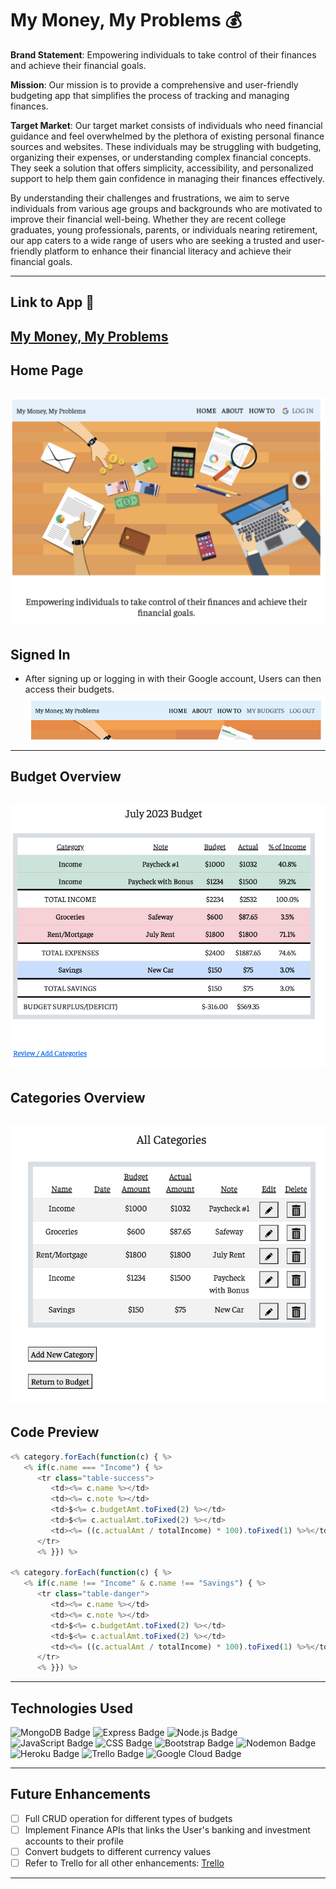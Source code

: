 # My Money, My Problems :moneybag:

**Brand Statement**: Empowering individuals to take control of their finances and achieve their financial goals.

**Mission**: Our mission is to provide a comprehensive and user-friendly budgeting app that simplifies the process of tracking and managing finances.

**Target Market**: Our target market consists of individuals who need financial guidance and feel overwhelmed by the plethora of existing personal finance sources and websites. These individuals may be struggling with budgeting, organizing their expenses, or understanding complex financial concepts. They seek a solution that offers simplicity, accessibility, and personalized support to help them gain confidence in managing their finances effectively.

By understanding their challenges and frustrations, we aim to serve individuals from various age groups and backgrounds who are motivated to improve their financial well-being. Whether they are recent college graduates, young professionals, parents, or individuals nearing retirement, our app caters to a wide range of users who are seeking a trusted and user-friendly platform to enhance their financial literacy and achieve their financial goals.

---
## Link to App :link:
[My Money, My Problems](https://my-money-my-problems-adc02cdb74c3.herokuapp.com/)
---
## Home Page 
![home page](public/images/index.png)
---
## Signed In
 - After signing up or logging in with their Google account, Users can then access their budgets.
![sign in page](public/images/index-sign-in.png)
---
## Budget Overview
![budget show page](public/images/budgets-show.png)
---
## Categories Overview
![categories index page](public/images/categories-index.png)
---
## Code Preview
```js
<% category.forEach(function(c) { %>
   <% if(c.name === "Income") { %>
      <tr class="table-success">
         <td><%= c.name %></td>
         <td><%= c.note %></td>
         <td>$<%= c.budgetAmt.toFixed(2) %></td>
         <td>$<%= c.actualAmt.toFixed(2) %></td>  
         <td><%= ((c.actualAmt / totalIncome) * 100).toFixed(1) %>%</td>
      </tr>
      <% }}) %>

<% category.forEach(function(c) { %>
   <% if(c.name !== "Income" & c.name !== "Savings") { %>
      <tr class="table-danger">    
         <td><%= c.name %></td>
         <td><%= c.note %></td>
         <td>$<%= c.budgetAmt.toFixed(2) %></td>
         <td>$<%= c.actualAmt.toFixed(2) %></td>  
         <td><%= ((c.actualAmt / totalIncome) * 100).toFixed(1) %>%</td>
      </tr>
      <% }}) %>
```
---
## Technologies Used
 ![MongoDB Badge](https://img.shields.io/badge/MongoDB-4EA94B?style=for-the-badge&logo=mongodb&logoColor=white)
 ![Express Badge](https://img.shields.io/badge/Express.js-000000?style=for-the-badge&logo=express&logoColor=white)
 ![Node.js Badge](https://img.shields.io/badge/Node.js-339933?style=for-the-badge&logo=nodedotjs&logoColor=white)
 <br>
 ![JavaScript Badge](https://img.shields.io/badge/JavaScript-323330?style=for-the-badge&logo=javascript&logoColor=F7DF1E)
 ![CSS Badge](https://img.shields.io/badge/CSS3-1572B6?style=for-the-badge&logo=css3&logoColor=white)
 ![Bootstrap Badge](https://img.shields.io/badge/Bootstrap-563D7C?style=for-the-badge&logo=bootstrap&logoColor=white)
 ![Nodemon Badge](https://img.shields.io/badge/NODEMON-%23323330.svg?style=for-the-badge&logo=nodemon&logoColor=%BBDEAD)
 <br>
 ![Heroku Badge](https://img.shields.io/badge/Heroku-430098?style=for-the-badge&logo=heroku&logoColor=white)
 ![Trello Badge](https://img.shields.io/badge/Trello-0052CC?style=for-the-badge&logo=trello&logoColor=white)
 ![Google Cloud Badge](https://img.shields.io/badge/Google_Cloud-4285F4?style=for-the-badge&logo=google-cloud&logoColor=white)

---
## Future Enhancements
   - [ ] Full CRUD operation for different types of budgets
   - [ ] Implement Finance APIs that links the User's banking and investment accounts to their profile
   - [ ] Convert budgets to different currency values
   - [ ] Refer to Trello for all other enhancements: [Trello](https://trello.com/b/NApXZZXE/budget-app-men-full-stack-crud)
---
